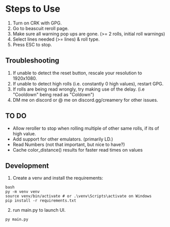 # Steps to Use
1) Turn on CRK with GPG.
2) Go to beascuit reroll page. 
3) Make sure all warning pop ups are gone. (>= 2 rolls, initial roll warnings)
4) Select lines needed (>= lines) & roll type. 
5) Press ESC to stop.

## Troubleshooting
1) If unable to detect the reset button, rescale your resolution to 1920x1080.
2) If unable to detect high rolls (i.e. constantly 0 high values), restart GPG.
3) If rolls are being read wrongly, try making use of the delay. (i.e "Cooldown" being read as "Coldown")
4) DM me on discord or @ me on discord.gg/creamery for other issues.

## TO DO
* Allow reroller to stop when rolling multiple of other same rolls, if its of high value.
* Add support for other emulators. (primarily LD.)
* Read Numbers (not that important, but nice to have?)
* Cache color_distance() results for faster read times on values

## Development

1. Create a venv and install the requirements:
```
bash
py -m venv venv
source venv/bin/activate # or .\venv\Scripts\activate on Windows
pip install -r requirements.txt
```

2. run main.py to launch UI.
```
py main.py
```